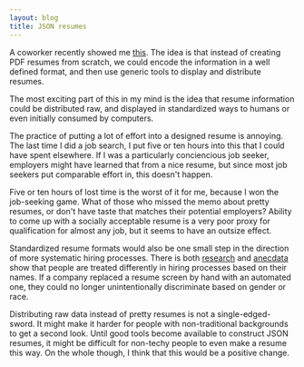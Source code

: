```yaml
---
layout: blog
title: JSON resumes
---
```


A coworker recently showed me [this](http://jsonresume.org/).  The idea is that instead of creating PDF resumes from scratch, we could encode the information in a well defined format, and then use generic tools to display and distribute resumes.

The most exciting part of this in my mind is the idea that resume information could be distributed raw, and displayed in standardized ways to humans or even initially consumed by computers.

The practice of putting a lot of effort into a designed resume is annoying.  The last time I did a job search, I put five or ten hours into this that I could have spent elsewhere.  If I was a particularly conciencious job seeker, employers might have learned that from a nice resume, but since most job seekers put comparable effort in, this doesn't happen.  

Five or ten hours of lost time is the worst of it for me, because I won the job-seeking game.  What of those who missed the memo about pretty resumes, or don't have taste that matches their potential employers?  Ability to come up with a socially acceptable resume is a very poor proxy for qualification for almost any job, but it seems to have an outsize effect.

Standardized resume formats would also be one small step in the direction of more systematic hiring processes.  There is both [research](http://www.nber.org/digest/sep03/w9873.html) and [anecdata](http://whatwouldkingleonidasdo.tumblr.com/post/54989171152/how-i-discovered-gender-discrimination) show that people are treated differently in hiring processes based on their names.  If a company replaced a resume screen by hand with an automated one, they could no longer unintentionally discriminate based on gender or race.

Distributing raw data instead of pretty resumes is not a single-edged-sword.  It might make it harder for people with non-traditional backgrounds to get a second look.  Until good tools become available to construct JSON resumes, it might be difficult for non-techy people to even make a resume this way.  On the whole though, I think that this would be a positive change.